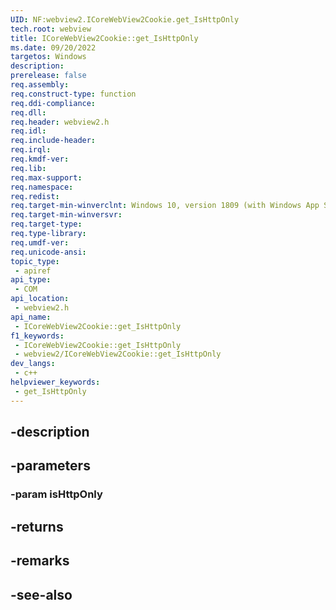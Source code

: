 ```yaml
---
UID: NF:webview2.ICoreWebView2Cookie.get_IsHttpOnly
tech.root: webview
title: ICoreWebView2Cookie::get_IsHttpOnly
ms.date: 09/20/2022
targetos: Windows
description: 
prerelease: false
req.assembly: 
req.construct-type: function
req.ddi-compliance: 
req.dll: 
req.header: webview2.h
req.idl: 
req.include-header: 
req.irql: 
req.kmdf-ver: 
req.lib: 
req.max-support: 
req.namespace: 
req.redist: 
req.target-min-winverclnt: Windows 10, version 1809 (with Windows App SDK 1.1 or later)
req.target-min-winversvr: 
req.target-type: 
req.type-library: 
req.umdf-ver: 
req.unicode-ansi: 
topic_type:
 - apiref
api_type:
 - COM
api_location:
 - webview2.h
api_name:
 - ICoreWebView2Cookie::get_IsHttpOnly
f1_keywords:
 - ICoreWebView2Cookie::get_IsHttpOnly
 - webview2/ICoreWebView2Cookie::get_IsHttpOnly
dev_langs:
 - c++
helpviewer_keywords:
 - get_IsHttpOnly
---
```


## -description

## -parameters

### -param isHttpOnly

## -returns

## -remarks

## -see-also

